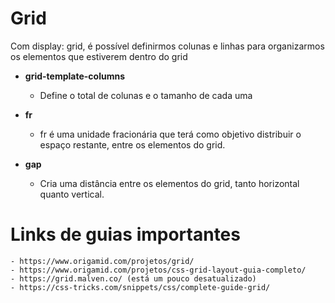 # Grid

Com display: grid, é possível definirmos colunas e linhas para organizarmos os elementos que estiverem dentro do grid

- **grid-template-columns**

  - Define o total de colunas e o tamanho de cada uma

- **fr**

  - fr é uma unidade fracionária que terá como objetivo distribuir o espaço restante, entre os elementos do grid.

- **gap**
  - Cria uma distância entre os elementos do grid, tanto horizontal quanto vertical.

# Links de guias importantes

    - https://www.origamid.com/projetos/grid/
    - https://www.origamid.com/projetos/css-grid-layout-guia-completo/
    - https://grid.malven.co/ (está um pouco desatualizado)
    - https://css-tricks.com/snippets/css/complete-guide-grid/
